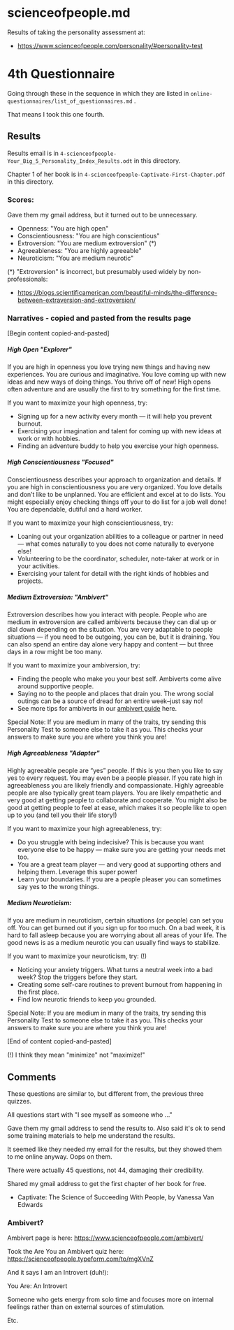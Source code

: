 
# scienceofpeople.md

Results of taking the personality assessment at:

- https://www.scienceofpeople.com/personality/#personality-test

# 4th Questionnaire

Going through these in the sequence in which they are listed in `online-questionnaires/list_of_questionnaires.md` .

That means I took this one fourth.

## Results

Results email is in `4-scienceofpeople-Your_Big_5_Personality_Index_Results.odt` in this directory.

Chapter 1 of her book is in `4-scienceofpeople-Captivate-First-Chapter.pdf` in this directory.

### Scores:

Gave them my gmail address, but it turned out to be unnecessary.

- Openness: "You are high open"
- Conscientiousness: "You are high conscientious"
- Extroversion: "You are medium extroversion" (*)
- Agreeableness: "You are highly agreeable"
- Neuroticism: "You are medium neurotic"

(*) "Extroversion" is incorrect, but presumably used widely by non-professionals:

- https://blogs.scientificamerican.com/beautiful-minds/the-difference-between-extraversion-and-extroversion/

### Narratives - copied and pasted from the results page

[Begin content copied-and-pasted]

##### High Open "Explorer"

If you are high in openness you love trying new things and having new experiences. You are curious and imaginative. You love coming up with new ideas and new ways of doing things. You thrive off of new! High opens often adventure and are usually the first to try something for the first time.

If you want to maximize your high openness, try:

- Signing up for a new activity every month — it will help you prevent burnout.
- Exercising your imagination and talent for coming up with new ideas at work or with hobbies.
- Finding an adventure buddy to help you exercise your high openness.

##### High Conscientiousness "Focused"

Conscientiousness describes your approach to organization and details. If you are high in conscientiousness you are very organized. You love details and don’t like to be unplanned. You are efficient and excel at to do lists. You might especially enjoy checking things off your to do list for a job well done! You are dependable, dutiful and a hard worker.

If you want to maximize your high conscientiousness, try:

- Loaning out your organization abilities to a colleague or partner in need — what comes naturally to you does not come naturally to everyone else!
- Volunteering to be the coordinator, scheduler, note-taker at work or in your activities.
- Exercising your talent for detail with the right kinds of hobbies and projects.

##### Medium Extroversion: "Ambivert"

Extroversion describes how you interact with people. People who are medium in extroversion are called ambiverts because they can dial up or dial down depending on the situation. You are very adaptable to people situations — if you need to be outgoing, you can be, but it is draining. You can also spend an entire day alone very happy and content — but three days in a row might be too many.

If you want to maximize your ambiversion, try:

- Finding the people who make you your best self. Ambiverts come alive around supportive people.
- Saying no to the people and places that drain you. The wrong social outings can be a source of dread for an entire week–just say no!
- See more tips for ambiverts in our [ambivert guide](https://www.scienceofpeople.com/ambivert/) here.

Special Note: If you are medium in many of the traits, try sending this Personality Test to someone else to take it as you. This checks your answers to make sure you are where you think you are!

##### High Agreeableness "Adapter"

Highly agreeable people are “yes” people. If this is you then you like to say yes to every request. You may even be a people pleaser. If you rate high in agreeableness you are likely friendly and compassionate. Highly agreeable people are also typically great team players. You are likely empathetic and very good at getting people to collaborate and cooperate. You might also be good at getting people to feel at ease, which makes it so people like to open up to you (and tell you their life story!)

If you want to maximize your high agreeableness, try:

- Do you struggle with being indecisive? This is because you want everyone else to be happy — make sure you are getting your needs met too.
- You are a great team player — and very good at supporting others and helping them. Leverage this super power!
- Learn your boundaries. If you are a people pleaser you can sometimes say yes to the wrong things.

##### Medium Neuroticism:

If you are medium in neuroticism, certain situations (or people) can set you off. You can get burned out if you sign up for too much. On a bad week, it is hard to fall asleep because you are worrying about all areas of your life. The good news is as a medium neurotic you can usually find ways to stabilize.

If you want to maximize your neuroticism, try: (!)

- Noticing your anxiety triggers. What turns a neutral week into a bad week? Stop the triggers before they start.
- Creating some self-care routines to prevent burnout from happening in the first place.
- Find low neurotic friends to keep you grounded.

Special Note: If you are medium in many of the traits, try sending this Personality Test to someone else to take it as you. This checks your answers to make sure you are where you think you are!

[End of content copied-and-pasted]

(!) I think they mean "minimize" not "maximize!"

## Comments

These questions are similar to, but different from, the previous three quizzes.

All questions start with "I see myself as someone who ..."

Gave them my gmail address to send the results to.  Also said it's ok to send some training materials to help me understand the results.

It seemed like they needed my email for the results, but they showed them to me online anyway.  Oops on them.

There were actually 45 questions, not 44, damaging their credibility.

Shared my gmail address to get the first chapter of her book for free.

- Captivate: The Science of Succeeding With People, by Vanessa Van Edwards

### Ambivert?

Ambivert page is here: https://www.scienceofpeople.com/ambivert/

Took the Are You an Ambivert quiz here: https://scienceofpeople.typeform.com/to/mgXVnZ

And it says I am an Introvert (duh!):


You Are: An Introvert

Someone who gets energy from solo time and focuses more on internal feelings rather than on external sources of stimulation.

Etc.

